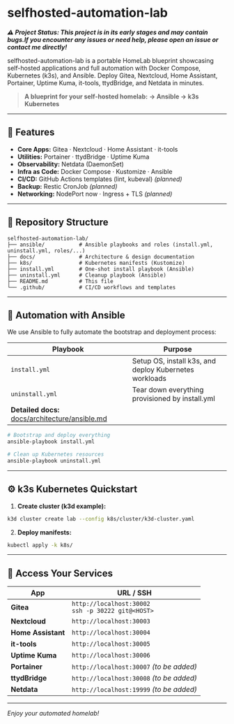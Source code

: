 # selfhosted-automation-lab

***⚠️ Project Status: This project is in its early stages and may contain bugs.If you encounter any issues or need help, please open an issue or contact me directly!*** 

selfhosted-automation-lab is a portable HomeLab blueprint showcasing self-hosted applications and full automation with Docker Compose, Kubernetes (k3s), and Ansible. Deploy Gitea, Nextcloud, Home Assistant, Portainer, Uptime Kuma, it-tools, ttydBridge, and Netdata in minutes.

> **A blueprint for your self-hosted homelab:**
> **→ Ansible → k3s Kubernetes**

---

## 🚀 Features

* **Core Apps:** Gitea · Nextcloud · Home Assistant · it-tools
* **Utilities:** Portainer · ttydBridge · Uptime Kuma
* **Observability:** Netdata (DaemonSet)
* **Infra as Code:** Docker Compose · Kustomize · Ansible
* **CI/CD:** GitHub Actions templates (lint, kubeval) *(planned)*
* **Backup:** Restic CronJob *(planned)*
* **Networking:** NodePort now · Ingress + TLS *(planned)*

---

## 📁 Repository Structure

```text
selfhosted-automation-lab/
├── ansible/           # Ansible playbooks and roles (install.yml, uninstall.yml, roles/...)
├── docs/              # Architecture & design documentation
├── k8s/               # Kubernetes manifests (Kustomize)
├── install.yml        # One-shot install playbook (Ansible)
├── uninstall.yml      # Cleanup playbook (Ansible)
├── README.md          # This file
└── .github/           # CI/CD workflows and templates
```

---

## 🔧 Automation with Ansible

We use Ansible to fully automate the bootstrap and deployment process:

| Playbook                                                                        | Purpose                                                |
| ------------------------------------------------------------------------------- | ------------------------------------------------------ |
| `install.yml`                                                                   | Setup OS, install k3s, and deploy Kubernetes workloads |
| `uninstall.yml`                                                                 | Tear down everything provisioned by install.yml        |
| **Detailed docs:** [docs/architecture/ansible.md](docs/architecture/ansible.md) |                                                        |

```bash
# Bootstrap and deploy everything
ansible-playbook install.yml

# Clean up Kubernetes resources
ansible-playbook uninstall.yml
```

---

## ⚙️ k3s Kubernetes Quickstart

1. **Create cluster (k3d example):**

```bash
k3d cluster create lab --config k8s/cluster/k3d-cluster.yaml
```

2. **Deploy manifests:**

```bash
kubectl apply -k k8s/
```

---

## 🔗 Access Your Services

| App                | URL / SSH                                             |
| ------------------ | ----------------------------------------------------- |
| **Gitea**          | `http://localhost:30002`<br>`ssh -p 30222 git@<HOST>` |
| **Nextcloud**      | `http://localhost:30003`                              |
| **Home Assistant** | `http://localhost:30004`                              |
| **it-tools**       | `http://localhost:30005`                              |
| **Uptime Kuma**    | `http://localhost:30006`                              |
| **Portainer**      | `http://localhost:30007` *(to be added)*              |
| **ttydBridge**     | `http://localhost:30008` *(to be added)*              |
| **Netdata**        | `http://localhost:19999` *(to be added)*              |

---

*Enjoy your automated homelab!*
